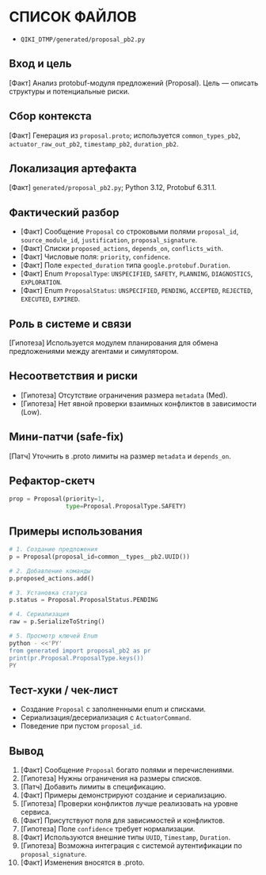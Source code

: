 # СПИСОК ФАЙЛОВ
- `QIKI_DTMP/generated/proposal_pb2.py`

## Вход и цель
[Факт] Анализ protobuf-модуля предложений (Proposal). Цель — описать структуры и потенциальные риски.

## Сбор контекста
[Факт] Генерация из `proposal.proto`; используется `common_types_pb2`, `actuator_raw_out_pb2`, `timestamp_pb2`, `duration_pb2`.

## Локализация артефакта
[Факт] `generated/proposal_pb2.py`; Python 3.12, Protobuf 6.31.1.

## Фактический разбор
- [Факт] Сообщение `Proposal` со строковыми полями `proposal_id`, `source_module_id`, `justification`, `proposal_signature`.
- [Факт] Списки `proposed_actions`, `depends_on`, `conflicts_with`.
- [Факт] Числовые поля: `priority`, `confidence`.
- [Факт] Поле `expected_duration` типа `google.protobuf.Duration`.
- [Факт] Enum `ProposalType`: `UNSPECIFIED`, `SAFETY`, `PLANNING`, `DIAGNOSTICS`, `EXPLORATION`.
- [Факт] Enum `ProposalStatus`: `UNSPECIFIED`, `PENDING`, `ACCEPTED`, `REJECTED`, `EXECUTED`, `EXPIRED`.

## Роль в системе и связи
[Гипотеза] Используется модулем планирования для обмена предложениями между агентами и симулятором.

## Несоответствия и риски
- [Гипотеза] Отсутствие ограничения размера `metadata` (Med).
- [Гипотеза] Нет явной проверки взаимных конфликтов в зависимости (Low).

## Мини-патчи (safe-fix)
[Патч] Уточнить в .proto лимиты на размер `metadata` и `depends_on`.

## Рефактор-скетч
```python
prop = Proposal(priority=1,
                type=Proposal.ProposalType.SAFETY)
```

## Примеры использования
```python
# 1. Создание предложения
p = Proposal(proposal_id=common__types__pb2.UUID())
```
```python
# 2. Добавление команды
p.proposed_actions.add()
```
```python
# 3. Установка статуса
p.status = Proposal.ProposalStatus.PENDING
```
```python
# 4. Сериализация
raw = p.SerializeToString()
```
```bash
# 5. Просмотр ключей Enum
python - <<'PY'
from generated import proposal_pb2 as pr
print(pr.Proposal.ProposalType.keys())
PY
```

## Тест-хуки / чек-лист
- Создание `Proposal` с заполненными enum и списками.
- Сериализация/десериализация с `ActuatorCommand`.
- Поведение при пустом `proposal_id`.

## Вывод
1. [Факт] Сообщение `Proposal` богато полями и перечислениями.
2. [Гипотеза] Нужны ограничения на размеры списков.
3. [Патч] Добавить лимиты в спецификацию.
4. [Факт] Примеры демонстрируют создание и сериализацию.
5. [Гипотеза] Проверки конфликтов лучше реализовать на уровне сервиса.
6. [Факт] Присутствуют поля для зависимостей и конфликтов.
7. [Гипотеза] Поле `confidence` требует нормализации.
8. [Факт] Используются внешние типы `UUID`, `Timestamp`, `Duration`.
9. [Гипотеза] Возможна интеграция с системой аутентификации по `proposal_signature`.
10. [Факт] Изменения вносятся в .proto.
